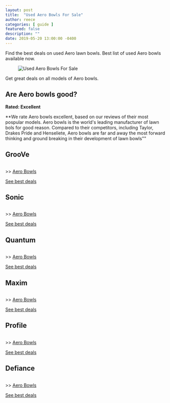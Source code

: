 ```yaml
---
layout: post
title:  "Used Aero Bowls For Sale"
author: reece
categories: [ guide ]
featured: false
description: ""
date: 2019-05-20 13:00:00 -0400
---
```

    

<!-- wp:paragraph -->
<p xmlns="http://www.w3.org/1999/xhtml">Find the best deals on used Aero lawn bowls. Best list of used Aero bowls available now.</p>
<!-- /wp:paragraph -->

<!-- wp:image {"id":339,"sizeSlug":"full","linkDestination":"none"} -->
<figure class="wp-block-image size-full"><img src="/img/posts/used-aero-bowls-for-sale.jpeg" alt="Used Aero Bowls For Sale" class="wp-image-339"/></figure>
<!-- /wp:image -->

<!-- wp:paragraph -->
<p>Get great deals on all models of Aero bowls.</p>
<!-- /wp:paragraph -->

<!-- wp:heading -->
<h2><a href="#are-aero-bowls-good"></a>Are Aero bowls good?</h2>
<!-- /wp:heading -->

<!-- wp:paragraph -->
<p><strong>Rated: Excellent</strong></p>
<!-- /wp:paragraph -->

<!-- wp:paragraph -->
<p>**We rate Aero bowls excellent, based on our reviews of their most pospular models. Aero bowls is the world's leading manufacturer of lawn bols for good reason. Compared to their competitors, including Taylor, Drakes Pride and Henseliete, Aero bowls are far and away the most forward thinking and ground breaking in their development of lawn bowls""</p>
<!-- /wp:paragraph -->

<!-- wp:heading -->
<h2><a href="#groove"></a>GrooVe</h2>
<!-- /wp:heading -->

<!-- wp:image {"linkDestination":"custom"} -->
<figure class="wp-block-image"><a href="#" target="_blank" rel="noreferrer noopener"><img src="/img/posts/aero-groove.jpg" alt="" title="Aero GrooVe"/></a></figure>
<!-- /wp:image -->

<!-- wp:paragraph -->
<p>>> <a href="https://aerobowls.co.uk/">Aero Bowls</a></p>
<!-- /wp:paragraph -->

<!-- wp:paragraph -->
<p><a href="http://rover.ebay.com/rover/1/710-53481-19255-0/1?icep_ff3=9&amp;pub=5575495824&amp;toolid=10001&amp;campid=5338542402&amp;customid=&amp;icep_uq=Aero+grooVe&amp;icep_sellerId=&amp;icep_ex_kw=&amp;icep_sortBy=12&amp;icep_catId=888&amp;icep_minPrice=&amp;icep_maxPrice=&amp;ipn=psmain&amp;icep_vectorid=229508&amp;kwid=902099&amp;mtid=824&amp;kw=lg">See best deals</a></p>
<!-- /wp:paragraph -->

<!-- wp:heading -->
<h2><a href="#sonic"></a>Sonic</h2>
<!-- /wp:heading -->

<!-- wp:image {"linkDestination":"custom"} -->
<figure class="wp-block-image"><a href="#" target="_blank" rel="noreferrer noopener"><img src="/img/posts/aero-sonic.jpg" alt="" title="Aero Sonic"/></a></figure>
<!-- /wp:image -->

<!-- wp:paragraph -->
<p>>> <a href="https://aerobowls.co.uk/">Aero Bowls</a></p>
<!-- /wp:paragraph -->

<!-- wp:paragraph -->
<p><a href="http://rover.ebay.com/rover/1/710-53481-19255-0/1?icep_ff3=9&amp;pub=5575495824&amp;toolid=10001&amp;campid=5338542402&amp;customid=&amp;icep_uq=Aero+Sonic&amp;icep_sellerId=&amp;icep_ex_kw=&amp;icep_sortBy=12&amp;icep_catId=888&amp;icep_minPrice=&amp;icep_maxPrice=&amp;ipn=psmain&amp;icep_vectorid=229508&amp;kwid=902099&amp;mtid=824&amp;kw=lg">See best deals</a></p>
<!-- /wp:paragraph -->

<!-- wp:heading -->
<h2><a href="#quantum"></a>Quantum</h2>
<!-- /wp:heading -->

<!-- wp:image {"linkDestination":"custom"} -->
<figure class="wp-block-image"><a href="#" target="_blank" rel="noreferrer noopener"><img src="/img/posts/aero-quantum.jpg" alt="" title="Aero Quantum"/></a></figure>
<!-- /wp:image -->

<!-- wp:paragraph -->
<p>>> <a href="https://aerobowls.co.uk/">Aero Bowls</a></p>
<!-- /wp:paragraph -->

<!-- wp:paragraph -->
<p><a href="http://rover.ebay.com/rover/1/710-53481-19255-0/1?icep_ff3=9&amp;pub=5575495824&amp;toolid=10001&amp;campid=5338542402&amp;customid=&amp;icep_uq=Aero+Quantum&amp;icep_sellerId=&amp;icep_ex_kw=&amp;icep_sortBy=12&amp;icep_catId=888&amp;icep_minPrice=&amp;icep_maxPrice=&amp;ipn=psmain&amp;icep_vectorid=229508&amp;kwid=902099&amp;mtid=824&amp;kw=lg">See best deals</a></p>
<!-- /wp:paragraph -->

<!-- wp:heading -->
<h2><a href="#maxim"></a>Maxim</h2>
<!-- /wp:heading -->

<!-- wp:image {"linkDestination":"custom"} -->
<figure class="wp-block-image"><a href="#" target="_blank" rel="noreferrer noopener"><img src="/img/posts/aero-maxim.jpg" alt="" title="Aero Maxim"/></a></figure>
<!-- /wp:image -->

<!-- wp:paragraph -->
<p>>> <a href="https://aerobowls.co.uk/">Aero Bowls</a></p>
<!-- /wp:paragraph -->

<!-- wp:paragraph -->
<p><a href="http://rover.ebay.com/rover/1/710-53481-19255-0/1?icep_ff3=9&amp;pub=5575495824&amp;toolid=10001&amp;campid=5338542402&amp;customid=&amp;icep_uq=Aero+Maxim&amp;icep_sellerId=&amp;icep_ex_kw=&amp;icep_sortBy=12&amp;icep_catId=888&amp;icep_minPrice=&amp;icep_maxPrice=&amp;ipn=psmain&amp;icep_vectorid=229508&amp;kwid=902099&amp;mtid=824&amp;kw=lg">See best deals</a></p>
<!-- /wp:paragraph -->

<!-- wp:heading -->
<h2><a href="#profile"></a>Profile</h2>
<!-- /wp:heading -->

<!-- wp:image {"linkDestination":"custom"} -->
<figure class="wp-block-image"><a href="#" target="_blank" rel="noreferrer noopener"><img src="/img/posts/aero-profile.jpg" alt="" title="Aero Profile"/></a></figure>
<!-- /wp:image -->

<!-- wp:paragraph -->
<p>>> <a href="https://aerobowls.co.uk/">Aero Bowls</a></p>
<!-- /wp:paragraph -->

<!-- wp:paragraph -->
<p><a href="http://rover.ebay.com/rover/1/710-53481-19255-0/1?icep_ff3=9&amp;pub=5575495824&amp;toolid=10001&amp;campid=5338542402&amp;customid=&amp;icep_uq=Aero+Profile&amp;icep_sellerId=&amp;icep_ex_kw=&amp;icep_sortBy=12&amp;icep_catId=888&amp;icep_minPrice=&amp;icep_maxPrice=&amp;ipn=psmain&amp;icep_vectorid=229508&amp;kwid=902099&amp;mtid=824&amp;kw=lg">See best deals</a></p>
<!-- /wp:paragraph -->

<!-- wp:heading -->
<h2><a href="#defiance"></a>Defiance</h2>
<!-- /wp:heading -->

<!-- wp:image {"linkDestination":"custom"} -->
<figure class="wp-block-image"><a href="#" target="_blank" rel="noreferrer noopener"><img src="/img/posts/aero-defiance.jpg" alt="" title="Aero Defiance"/></a></figure>
<!-- /wp:image -->

<!-- wp:paragraph -->
<p>>> <a href="https://aerobowls.co.uk/">Aero Bowls</a></p>
<!-- /wp:paragraph -->

<!-- wp:paragraph -->
<p><a href="http://rover.ebay.com/rover/1/710-53481-19255-0/1?icep_ff3=9&amp;pub=5575495824&amp;toolid=10001&amp;campid=5338542402&amp;customid=&amp;icep_uq=Aero+Defiance&amp;icep_sellerId=&amp;icep_ex_kw=&amp;icep_sortBy=12&amp;icep_catId=888&amp;icep_minPrice=&amp;icep_maxPrice=&amp;ipn=psmain&amp;icep_vectorid=229508&amp;kwid=902099&amp;mtid=824&amp;kw=lg">See best deals</a></p>
<!-- /wp:paragraph -->
    